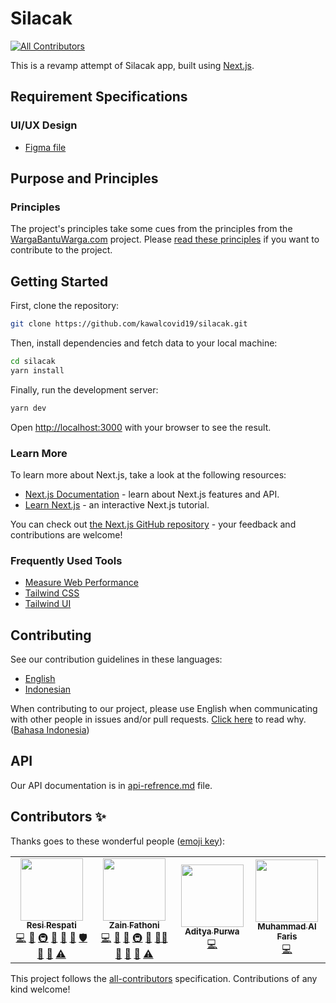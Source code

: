 # Silacak
<!-- ALL-CONTRIBUTORS-BADGE:START - Do not remove or modify this section -->
[![All Contributors](https://img.shields.io/badge/all_contributors-4-orange.svg?style=flat-square)](#contributors-)
<!-- ALL-CONTRIBUTORS-BADGE:END -->

This is a revamp attempt of Silacak app, built using [Next.js](https://nextjs.org/).

## Requirement Specifications

### UI/UX Design

- [Figma file](https://www.figma.com/file/a4l6zqfnLyjG9h9Qyj6QsE/Silacak)

## Purpose and Principles

### Principles

The project's principles take some cues from the principles from the [WargaBantuWarga.com](https://www.wargabantuwarga.com/) project. Please [read these principles](https://github.com/kawalcovid19/wargabantuwarga.com/blob/main/README.md#principles) if you want to contribute to the project.

## Getting Started

First, clone the repository:

```bash
git clone https://github.com/kawalcovid19/silacak.git
```

Then, install dependencies and fetch data to your local machine:

```bash
cd silacak
yarn install
```

Finally, run the development server:

```bash
yarn dev
```

Open [http://localhost:3000](http://localhost:3000) with your browser to see the result.

### Learn More

To learn more about Next.js, take a look at the following resources:

- [Next.js Documentation](https://nextjs.org/docs) - learn about Next.js features and API.
- [Learn Next.js](https://nextjs.org/learn) - an interactive Next.js tutorial.

You can check out [the Next.js GitHub repository](https://github.com/vercel/next.js/) - your feedback and contributions are welcome!

### Frequently Used Tools

- [Measure Web Performance](https://web.dev/measure)
- [Tailwind CSS](https://tailwindcss.com/)
- [Tailwind UI](https://tailwindui.com/)

## Contributing

See our contribution guidelines in these languages:

- [English](CONTRIBUTING.md)
- [Indonesian](CONTRIBUTING_ID.md)

When contributing to our project, please use English when communicating with other people in issues and/or pull requests. [Click here](CONTRIBUTING.md#why-are-we-using-english-in-our-issues--prs) to read why. ([Bahasa Indonesia](CONTRIBUTING_ID.md#mengapa-kita-menggunakan-bahasa-inggris-dalam-menulis-issue-dan-pull-request))

## API

Our API documentation is in [api-refrence.md](docs/api-reference.md) file.

## Contributors ✨

Thanks goes to these wonderful people ([emoji key](https://allcontributors.org/docs/en/emoji-key)):

<!-- ALL-CONTRIBUTORS-LIST:START - Do not remove or modify this section -->
<!-- prettier-ignore-start -->
<!-- markdownlint-disable -->
<table>
  <tr>
    <td align="center"><a href="https://resir014.xyz"><img src="https://avatars.githubusercontent.com/u/5663877?v=4?s=100" width="100px;" alt=""/><br /><sub><b>Resi Respati</b></sub></a><br /><a href="https://github.com/kawalcovid19/silacak/commits?author=resir014" title="Code">💻</a> <a href="#design-resir014" title="Design">🎨</a> <a href="#infra-resir014" title="Infrastructure (Hosting, Build-Tools, etc)">🚇</a> <a href="#maintenance-resir014" title="Maintenance">🚧</a> <a href="#projectManagement-resir014" title="Project Management">📆</a> <a href="https://github.com/kawalcovid19/silacak/pulls?q=is%3Apr+reviewed-by%3Aresir014" title="Reviewed Pull Requests">👀</a> <a href="#security-resir014" title="Security">🛡️</a> <a href="#tool-resir014" title="Tools">🔧</a> <a href="https://github.com/kawalcovid19/silacak/commits?author=resir014" title="Documentation">📖</a> <a href="https://github.com/kawalcovid19/silacak/commits?author=resir014" title="Tests">⚠️</a></td>
    <td align="center"><a href="https://zainf.dev"><img src="https://avatars.githubusercontent.com/u/6315466?v=4?s=100" width="100px;" alt=""/><br /><sub><b>Zain Fathoni</b></sub></a><br /><a href="https://github.com/kawalcovid19/silacak/commits?author=zainfathoni" title="Code">💻</a> <a href="https://github.com/kawalcovid19/silacak/commits?author=zainfathoni" title="Documentation">📖</a> <a href="#ideas-zainfathoni" title="Ideas, Planning, & Feedback">🤔</a> <a href="#infra-zainfathoni" title="Infrastructure (Hosting, Build-Tools, etc)">🚇</a> <a href="#maintenance-zainfathoni" title="Maintenance">🚧</a> <a href="#mentoring-zainfathoni" title="Mentoring">🧑‍🏫</a> <a href="#projectManagement-zainfathoni" title="Project Management">📆</a> <a href="https://github.com/kawalcovid19/silacak/pulls?q=is%3Apr+reviewed-by%3Azainfathoni" title="Reviewed Pull Requests">👀</a> <a href="#tool-zainfathoni" title="Tools">🔧</a> <a href="https://github.com/kawalcovid19/silacak/commits?author=zainfathoni" title="Tests">⚠️</a></td>
    <td align="center"><a href="http://taxfix.de"><img src="https://avatars.githubusercontent.com/u/6219895?v=4?s=100" width="100px;" alt=""/><br /><sub><b>Aditya Purwa</b></sub></a><br /><a href="https://github.com/kawalcovid19/silacak/commits?author=adityapurwa" title="Code">💻</a></td>
    <td align="center"><a href="http://alvatih.com"><img src="https://avatars.githubusercontent.com/u/22621375?v=4?s=100" width="100px;" alt=""/><br /><sub><b>Muhammad Al Faris</b></sub></a><br /><a href="https://github.com/kawalcovid19/silacak/commits?author=dreamid27" title="Code">💻</a></td>
  </tr>
</table>

<!-- markdownlint-restore -->
<!-- prettier-ignore-end -->

<!-- ALL-CONTRIBUTORS-LIST:END -->

This project follows the [all-contributors](https://github.com/all-contributors/all-contributors) specification. Contributions of any kind welcome!